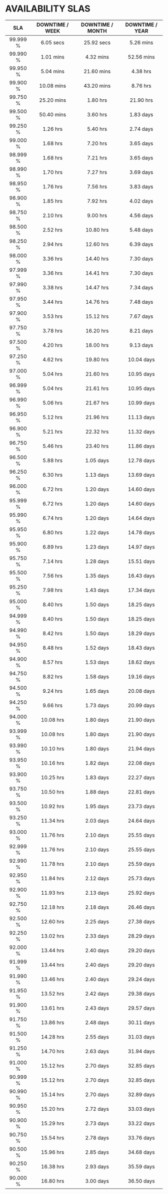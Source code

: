 # AVAILABILITY SLAS

| SLA        | DOWNTIME / WEEK  | DOWNTIME / MONTH | DOWNTIME / YEAR  |
| :--------: | :--------------: | :--------------: | :--------------: |
| 99.999 %   |  6.05 secs       | 25.92 secs       |  5.26 mins       |
| 99.990 %   |  1.01 mins       |  4.32 mins       | 52.56 mins       |
| 99.950 %   |  5.04 mins       | 21.60 mins       |  4.38 hrs        |
| 99.900 %   | 10.08 mins       | 43.20 mins       |  8.76 hrs        |
| 99.750 %   | 25.20 mins       |  1.80 hrs        | 21.90 hrs        |
| 99.500 %   | 50.40 mins       |  3.60 hrs        |  1.83 days       |
| 99.250 %   |  1.26 hrs        |  5.40 hrs        |  2.74 days       |
| 99.000 %   |  1.68 hrs        |  7.20 hrs        |  3.65 days       |
| 98.999 %   |  1.68 hrs        |  7.21 hrs        |  3.65 days       |
| 98.990 %   |  1.70 hrs        |  7.27 hrs        |  3.69 days       |
| 98.950 %   |  1.76 hrs        |  7.56 hrs        |  3.83 days       |
| 98.900 %   |  1.85 hrs        |  7.92 hrs        |  4.02 days       |
| 98.750 %   |  2.10 hrs        |  9.00 hrs        |  4.56 days       |
| 98.500 %   |  2.52 hrs        | 10.80 hrs        |  5.48 days       |
| 98.250 %   |  2.94 hrs        | 12.60 hrs        |  6.39 days       |
| 98.000 %   |  3.36 hrs        | 14.40 hrs        |  7.30 days       |
| 97.999 %   |  3.36 hrs        | 14.41 hrs        |  7.30 days       |
| 97.990 %   |  3.38 hrs        | 14.47 hrs        |  7.34 days       |
| 97.950 %   |  3.44 hrs        | 14.76 hrs        |  7.48 days       |
| 97.900 %   |  3.53 hrs        | 15.12 hrs        |  7.67 days       |
| 97.750 %   |  3.78 hrs        | 16.20 hrs        |  8.21 days       |
| 97.500 %   |  4.20 hrs        | 18.00 hrs        |  9.13 days       |
| 97.250 %   |  4.62 hrs        | 19.80 hrs        | 10.04 days       |
| 97.000 %   |  5.04 hrs        | 21.60 hrs        | 10.95 days       |
| 96.999 %   |  5.04 hrs        | 21.61 hrs        | 10.95 days       |
| 96.990 %   |  5.06 hrs        | 21.67 hrs        | 10.99 days       |
| 96.950 %   |  5.12 hrs        | 21.96 hrs        | 11.13 days       |
| 96.900 %   |  5.21 hrs        | 22.32 hrs        | 11.32 days       |
| 96.750 %   |  5.46 hrs        | 23.40 hrs        | 11.86 days       |
| 96.500 %   |  5.88 hrs        |  1.05 days       | 12.78 days       |
| 96.250 %   |  6.30 hrs        |  1.13 days       | 13.69 days       |
| 96.000 %   |  6.72 hrs        |  1.20 days       | 14.60 days       |
| 95.999 %   |  6.72 hrs        |  1.20 days       | 14.60 days       |
| 95.990 %   |  6.74 hrs        |  1.20 days       | 14.64 days       |
| 95.950 %   |  6.80 hrs        |  1.22 days       | 14.78 days       |
| 95.900 %   |  6.89 hrs        |  1.23 days       | 14.97 days       |
| 95.750 %   |  7.14 hrs        |  1.28 days       | 15.51 days       |
| 95.500 %   |  7.56 hrs        |  1.35 days       | 16.43 days       |
| 95.250 %   |  7.98 hrs        |  1.43 days       | 17.34 days       |
| 95.000 %   |  8.40 hrs        |  1.50 days       | 18.25 days       |
| 94.999 %   |  8.40 hrs        |  1.50 days       | 18.25 days       |
| 94.990 %   |  8.42 hrs        |  1.50 days       | 18.29 days       |
| 94.950 %   |  8.48 hrs        |  1.52 days       | 18.43 days       |
| 94.900 %   |  8.57 hrs        |  1.53 days       | 18.62 days       |
| 94.750 %   |  8.82 hrs        |  1.58 days       | 19.16 days       |
| 94.500 %   |  9.24 hrs        |  1.65 days       | 20.08 days       |
| 94.250 %   |  9.66 hrs        |  1.73 days       | 20.99 days       |
| 94.000 %   | 10.08 hrs        |  1.80 days       | 21.90 days       |
| 93.999 %   | 10.08 hrs        |  1.80 days       | 21.90 days       |
| 93.990 %   | 10.10 hrs        |  1.80 days       | 21.94 days       |
| 93.950 %   | 10.16 hrs        |  1.82 days       | 22.08 days       |
| 93.900 %   | 10.25 hrs        |  1.83 days       | 22.27 days       |
| 93.750 %   | 10.50 hrs        |  1.88 days       | 22.81 days       |
| 93.500 %   | 10.92 hrs        |  1.95 days       | 23.73 days       |
| 93.250 %   | 11.34 hrs        |  2.03 days       | 24.64 days       |
| 93.000 %   | 11.76 hrs        |  2.10 days       | 25.55 days       |
| 92.999 %   | 11.76 hrs        |  2.10 days       | 25.55 days       |
| 92.990 %   | 11.78 hrs        |  2.10 days       | 25.59 days       |
| 92.950 %   | 11.84 hrs        |  2.12 days       | 25.73 days       |
| 92.900 %   | 11.93 hrs        |  2.13 days       | 25.92 days       |
| 92.750 %   | 12.18 hrs        |  2.18 days       | 26.46 days       |
| 92.500 %   | 12.60 hrs        |  2.25 days       | 27.38 days       |
| 92.250 %   | 13.02 hrs        |  2.33 days       | 28.29 days       |
| 92.000 %   | 13.44 hrs        |  2.40 days       | 29.20 days       |
| 91.999 %   | 13.44 hrs        |  2.40 days       | 29.20 days       |
| 91.990 %   | 13.46 hrs        |  2.40 days       | 29.24 days       |
| 91.950 %   | 13.52 hrs        |  2.42 days       | 29.38 days       |
| 91.900 %   | 13.61 hrs        |  2.43 days       | 29.57 days       |
| 91.750 %   | 13.86 hrs        |  2.48 days       | 30.11 days       |
| 91.500 %   | 14.28 hrs        |  2.55 days       | 31.03 days       |
| 91.250 %   | 14.70 hrs        |  2.63 days       | 31.94 days       |
| 91.000 %   | 15.12 hrs        |  2.70 days       | 32.85 days       |
| 90.999 %   | 15.12 hrs        |  2.70 days       | 32.85 days       |
| 90.990 %   | 15.14 hrs        |  2.70 days       | 32.89 days       |
| 90.950 %   | 15.20 hrs        |  2.72 days       | 33.03 days       |
| 90.900 %   | 15.29 hrs        |  2.73 days       | 33.22 days       |
| 90.750 %   | 15.54 hrs        |  2.78 days       | 33.76 days       |
| 90.500 %   | 15.96 hrs        |  2.85 days       | 34.68 days       |
| 90.250 %   | 16.38 hrs        |  2.93 days       | 35.59 days       |
| 90.000 %   | 16.80 hrs        |  3.00 days       | 36.50 days       |
